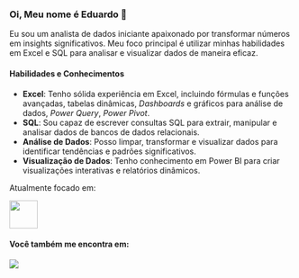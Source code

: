 ### Oi, Meu nome é Eduardo 👋
Eu sou um analista de dados iniciante apaixonado por transformar números em insights significativos. Meu foco principal é utilizar minhas habilidades em Excel e SQL para analisar e visualizar dados de maneira eficaz. 
#### Habilidades e Conhecimentos
- **Excel**: Tenho sólida experiência em Excel, incluindo fórmulas e funções avançadas, tabelas dinâmicas, *Dashboards* e gráficos para análise de dados, *Power Query*, *Power Pivot*.
- **SQL**: Sou capaz de escrever consultas SQL para extrair, manipular e analisar dados de bancos de dados relacionais.
- **Análise de Dados**: Posso limpar, transformar e visualizar dados para identificar tendências e padrões significativos.
- **Visualização de Dados**: Tenho conhecimento em Power BI para criar visualizações interativas e relatórios dinâmicos.
  
Atualmente focado em:
<div>
    <img width='50' height = '50' src="https://cdn.jsdelivr.net/gh/devicons/devicon@latest/icons/microsoftsqlserver/microsoftsqlserver-original-wordmark.svg" />      
</div>   

#### Você também me encontra em:
<a href="https://www.linkedin.com/in/eduardo-trindade-5506921b4/">
<img src= "https://img.shields.io/badge/linkedin-%230077B5.svg?style=for-the-badge&logo=linkedin&logoColor=white"/>           
</a>                
          
